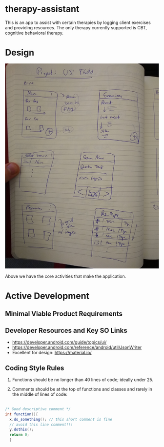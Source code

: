 # therapy-assistant
This is an app to assist with certain therapies by logging client exercises and
providing resources. The only therapy currently supported is CBT, cognitive 
behavioral therapy.


# Design

![Design Outline](/for-readme/main-activities.jpg)

Above we have the core activities that make the application.




# Active Development


## Minimal Viable Product Requirements



## Developer Resources and Key SO Links

 * https://developer.android.com/guide/topics/ui/
 * https://developer.android.com/reference/android/util/JsonWriter
 * Excellent for design: https://material.io/



## Coding Style Rules

1. Functions should be no longer than 40 lines of code; ideally under 25.

2. Comments should be at the top of functions and classes and 
rarely in the middle of lines of code:


```java

/* Good descriptive comment */
int function(){
  x.do_something(); // this short comment is fine
  // avoid this line comment!!!
  y.dothis();
  return 0;
  }

```



